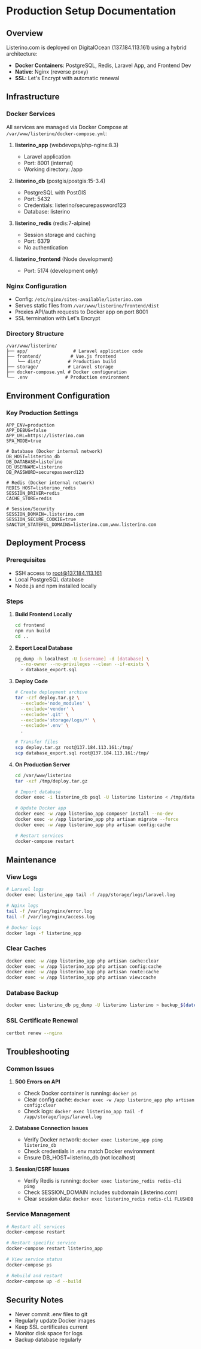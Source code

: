# Production Setup Documentation

## Overview
Listerino.com is deployed on DigitalOcean (137.184.113.161) using a hybrid architecture:
- **Docker Containers**: PostgreSQL, Redis, Laravel App, and Frontend Dev
- **Native**: Nginx (reverse proxy)
- **SSL**: Let's Encrypt with automatic renewal

## Infrastructure

### Docker Services
All services are managed via Docker Compose at `/var/www/listerino/docker-compose.yml`:

1. **listerino_app** (webdevops/php-nginx:8.3)
   - Laravel application
   - Port: 8001 (internal)
   - Working directory: /app

2. **listerino_db** (postgis/postgis:15-3.4)
   - PostgreSQL with PostGIS
   - Port: 5432
   - Credentials: listerino/securepassword123
   - Database: listerino

3. **listerino_redis** (redis:7-alpine)
   - Session storage and caching
   - Port: 6379
   - No authentication

4. **listerino_frontend** (Node development)
   - Port: 5174 (development only)

### Nginx Configuration
- Config: `/etc/nginx/sites-available/listerino.com`
- Serves static files from `/var/www/listerino/frontend/dist`
- Proxies API/auth requests to Docker app on port 8001
- SSL termination with Let's Encrypt

### Directory Structure
```
/var/www/listerino/
├── app/                 # Laravel application code
├── frontend/           # Vue.js frontend
│   └── dist/          # Production build
├── storage/           # Laravel storage
├── docker-compose.yml # Docker configuration
└── .env              # Production environment
```

## Environment Configuration

### Key Production Settings
```env
APP_ENV=production
APP_DEBUG=false
APP_URL=https://listerino.com
SPA_MODE=true

# Database (Docker internal network)
DB_HOST=listerino_db
DB_DATABASE=listerino
DB_USERNAME=listerino
DB_PASSWORD=securepassword123

# Redis (Docker internal network)
REDIS_HOST=listerino_redis
SESSION_DRIVER=redis
CACHE_STORE=redis

# Session/Security
SESSION_DOMAIN=.listerino.com
SESSION_SECURE_COOKIE=true
SANCTUM_STATEFUL_DOMAINS=listerino.com,www.listerino.com
```

## Deployment Process

### Prerequisites
- SSH access to root@137.184.113.161
- Local PostgreSQL database
- Node.js and npm installed locally

### Steps

1. **Build Frontend Locally**
   ```bash
   cd frontend
   npm run build
   cd ..
   ```

2. **Export Local Database**
   ```bash
   pg_dump -h localhost -U [username] -d [database] \
     --no-owner --no-privileges --clean --if-exists \
     > database_export.sql
   ```

3. **Deploy Code**
   ```bash
   # Create deployment archive
   tar -czf deploy.tar.gz \
     --exclude='node_modules' \
     --exclude='vendor' \
     --exclude='.git' \
     --exclude='storage/logs/*' \
     --exclude='.env' \
     .

   # Transfer files
   scp deploy.tar.gz root@137.184.113.161:/tmp/
   scp database_export.sql root@137.184.113.161:/tmp/
   ```

4. **On Production Server**
   ```bash
   cd /var/www/listerino
   tar -xzf /tmp/deploy.tar.gz
   
   # Import database
   docker exec -i listerino_db psql -U listerino listerino < /tmp/database_export.sql
   
   # Update Docker app
   docker exec -w /app listerino_app composer install --no-dev
   docker exec -w /app listerino_app php artisan migrate --force
   docker exec -w /app listerino_app php artisan config:cache
   
   # Restart services
   docker-compose restart
   ```

## Maintenance

### View Logs
```bash
# Laravel logs
docker exec listerino_app tail -f /app/storage/logs/laravel.log

# Nginx logs
tail -f /var/log/nginx/error.log
tail -f /var/log/nginx/access.log

# Docker logs
docker logs -f listerino_app
```

### Clear Caches
```bash
docker exec -w /app listerino_app php artisan cache:clear
docker exec -w /app listerino_app php artisan config:cache
docker exec -w /app listerino_app php artisan route:cache
docker exec -w /app listerino_app php artisan view:cache
```

### Database Backup
```bash
docker exec listerino_db pg_dump -U listerino listerino > backup_$(date +%Y%m%d).sql
```

### SSL Certificate Renewal
```bash
certbot renew --nginx
```

## Troubleshooting

### Common Issues

1. **500 Errors on API**
   - Check Docker container is running: `docker ps`
   - Clear config cache: `docker exec -w /app listerino_app php artisan config:clear`
   - Check logs: `docker exec listerino_app tail -f /app/storage/logs/laravel.log`

2. **Database Connection Issues**
   - Verify Docker network: `docker exec listerino_app ping listerino_db`
   - Check credentials in .env match Docker environment
   - Ensure DB_HOST=listerino_db (not localhost)

3. **Session/CSRF Issues**
   - Verify Redis is running: `docker exec listerino_redis redis-cli ping`
   - Check SESSION_DOMAIN includes subdomain (.listerino.com)
   - Clear session data: `docker exec listerino_redis redis-cli FLUSHDB`

### Service Management
```bash
# Restart all services
docker-compose restart

# Restart specific service
docker-compose restart listerino_app

# View service status
docker-compose ps

# Rebuild and restart
docker-compose up -d --build
```

## Security Notes
- Never commit .env files to git
- Regularly update Docker images
- Keep SSL certificates current
- Monitor disk space for logs
- Backup database regularly
